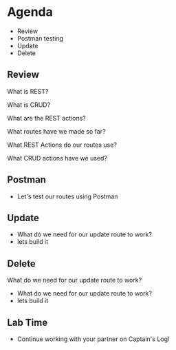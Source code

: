 # Agenda
- Review
- Postman testing
- Update 
- Delete

## Review

What is REST?

What is CRUD?

What are the REST actions?

What routes have we made so far?

What REST Actions do our routes use?

What CRUD actions have we used?
 
## Postman

- Let's test our routes using Postman

## Update

- What do we need for our update route to work?
- lets build it

## Delete

What do we need for our update route to work?
- What do we need for our update route to work?
- lets build it


## Lab Time 
- Continue working with your partner on Captain's Log!










